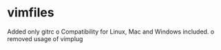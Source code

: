 # vimfiles

Added only gitrc 
  o Compatibility for Linux, Mac and Windows included.
  o removed usage of vimplug

